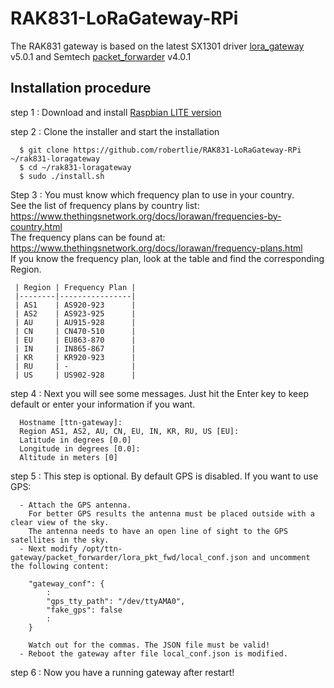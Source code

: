 # RAK831-LoRaGateway-RPi
The RAK831 gateway is based on the latest SX1301 driver [lora_gateway](https://github.com/Lora-net/lora_gateway) v5.0.1 and Semtech [packet_forwarder](https://github.com/Lora-net/packet_forwarder) v4.0.1  


##	Installation procedure

step 1 : Download and install [Raspbian LITE version](https://www.raspberrypi.org/downloads/raspbian/)

step 2 : Clone the installer and start the installation

      $ git clone https://github.com/robertlie/RAK831-LoRaGateway-RPi ~/rak831-loragateway
      $ cd ~/rak831-loragateway
      $ sudo ./install.sh

Step 3 : You must know which frequency plan to use in your country.<br>
     See the list of frequency plans by country list:<br>
     https://www.thethingsnetwork.org/docs/lorawan/frequencies-by-country.html<br>
     The frequency plans can be found at:<br>
     https://www.thethingsnetwork.org/docs/lorawan/frequency-plans.html<br>
     If you know the frequency plan, look at the table and find the corresponding Region.

     | Region | Frequency Plan |
     |--------|----------------|
     | AS1    | AS920-923      |
     | AS2    | AS923-925      |
     | AU     | AU915-928      |
     | CN     | CN470-510      |
     | EU     | EU863-870      |
     | IN     | IN865-867      |
     | KR     | KR920-923      |
     | RU     | -              |
     | US     | US902-928      |

step 4 : Next you will see some messages. Just hit the Enter key to keep default or enter your information if you want.

      Hostname [ttn-gateway]:
      Region AS1, AS2, AU, CN, EU, IN, KR, RU, US [EU]:
      Latitude in degrees [0.0]
      Longitude in degrees [0.0]:
      Altitude in meters [0]

step 5 : This step is optional. By default GPS is disabled. If you want to use GPS:

      - Attach the GPS antenna.
        For better GPS results the antenna must be placed outside with a clear view of the sky.
        The antenna needs to have an open line of sight to the GPS satellites in the sky.
      - Next modify /opt/ttn-gateway/packet_forwarder/lora_pkt_fwd/local_conf.json and uncomment the following content:

        "gateway_conf": {
            :
            "gps_tty_path": "/dev/ttyAMA0",
            "fake_gps": false
            :
        }

        Watch out for the commas. The JSON file must be valid!
      - Reboot the gateway after file local_conf.json is modified.

step 6 : Now you have a running gateway after restart!
